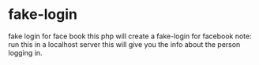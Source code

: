 # fake-login
fake login for face book
this php will create a fake-login for facebook
note:
    run this in a localhost server
    this will give you the info about the person logging in.
    
